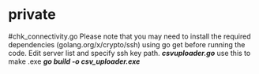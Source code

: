 # private
#chk_connectivity.go
Please note that you may need to install the required dependencies (golang.org/x/crypto/ssh) using go get before running the code.
Edit server list and specify ssh key path.
***csvuploader.go***
use this to make .exe 
***go build -o csv_uploader.exe***

